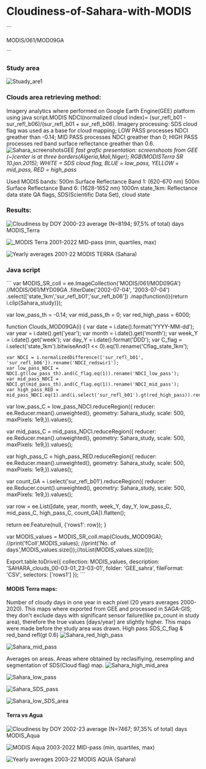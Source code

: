 # Cloudiness-of-Sahara-with-MODIS

´´´

MODIS/061/MOD09GA

´´´
### Study area

![Stuady_are1](https://github.com/RhoSpatial/Cloudiness-of-Sahara-with-MODIS-and-VIIRS/assets/111765142/083c5186-a60a-4deb-b9fd-b9e28cefdeba)

### Clouds area retrieving method:
Imagery analytics where performed on Google Earth Engine(GEE) platform using java script.MODIS NDCI(normalized cloud index)= (sur_refl_b01 - sur_refl_b06)/(sur_refl_b01 + sur_refl_b06).
Imagery processing: SDS cloud flag was used as a base for cloud mapping; LOW PASS processes NDCI greather than -0.14; MID PASS processes NDCI greather than 0; HIGH PASS processes red band surface reflectance greather than 0.6.
![Sahara_screenshotsGEE](https://github.com/RhoSpatial/Cloudiness-of-Sahara-with-MODIS-and-VIIRS/assets/111765142/3f663f55-6e9c-431a-ab44-6186f1465d53)
*fast grafic presentation: screenshoots from GEE (~)center is at three borders(Algeria,Mali,Niger); RGB(MODISTerra SR 10.jan.2015); WHITE = SDS cloud flag, BLUE = low_pass, YELLOW = mid_pass, RED = high_pass*

 Used MODIS bands:
 500m Surface Reflectance Band 1: (620-670 nm)
 500m Surface Reflectance Band 6: (1628-1652 nm)
1000m state_1km: Reflectance data state QA flags, SDS(Scientific Data Set), cloud state

### Results:
![Cloudiness by DOY  2000-23 average (N=8194; 97,5% of total) days MODIS_Terra](https://github.com/RhoSpatial/Cloudiness-of-Sahara-with-MODIS-and-VIIRS/assets/111765142/df769e65-0573-4120-aa57-9277b1354de5)

![_MODIS Terra   2001-2022    MID-pass  (min, quartiles, max) ](https://github.com/RhoSpatial/Cloudiness-of-Sahara-with-MODIS-and-VIIRS/assets/111765142/455d6205-1efd-4e65-b7d2-72067951d95d)

![Yearly averages 2001-22 MODIS TERRA  (Sahara)](https://github.com/RhoSpatial/Cloudiness-of-Sahara-with-MODIS-and-VIIRS/assets/111765142/8adb2b3a-faf2-4828-91ab-33b608409c41)

### Java script

´´´
var MODIS_SR_coll = ee.ImageCollection('MODIS/061/MOD09GA') //MODIS/061/MYD09GA
       .filterDate('2002-07-04', '2003-07-04')
       .select(['state_1km','sur_refl_b01','sur_refl_b06'])
       .map(function(i){return i.clip(Sahara_study)});
       
var low_pass_th = -0.14;
var mid_pass_th = 0;
var red_high_pass = 6000;

function Clouds_MOD09GA(i) {
    var date = i.date().format('YYYY-MM-dd');
    var year = i.date().get('year');
    var month = i.date().get('month');
    var week_Y = i.date().get('week');
    var day_Y = i.date().format('DDD');
    var C_flag = i.select('state_1km').bitwiseAnd(1 << 0).eq(1).rename('Cflag_state_1km');
    
    var NDCI = i.normalizedDifference(['sur_refl_b01', 'sur_refl_b06']).rename('NDCI_redswir1');
    var low_pass_NDCI = NDCI.gt(low_pass_th).and(C_flag.eq(1)).rename('NDCI_low_pass');
    var mid_pass_NDCI = NDCI.gt(mid_pass_th).and(C_flag.eq(1)).rename('NDCI_mid_pass');
    var high_pass_RED = mid_pass_NDCI.eq(1).and(i.select('sur_refl_b01').gt(red_high_pass)).rename('RED_high_pass');

  var low_pass_C = low_pass_NDCI.reduceRegion({
  reducer: ee.Reducer.mean().unweighted(),
  geometry: Sahara_study,
  scale: 500, 
  maxPixels: 1e9,}).values();
  
  var mid_pass_C = mid_pass_NDCI.reduceRegion({
  reducer: ee.Reducer.mean().unweighted(),
  geometry: Sahara_study,
  scale: 500, 
  maxPixels: 1e9,}).values();
  
  var high_pass_C = high_pass_RED.reduceRegion({
  reducer: ee.Reducer.mean().unweighted(),
  geometry: Sahara_study,
  scale: 500, 
  maxPixels: 1e9,}).values();
  
  var count_GA = i.select('sur_refl_b01').reduceRegion({
  reducer: ee.Reducer.count().unweighted(),
  geometry: Sahara_study,
  scale: 500, 
  maxPixels: 1e9,}).values();
  
  var row = ee.List([date, year, month, week_Y, day_Y, low_pass_C, mid_pass_C, high_pass_C, count_GA]).flatten();

return ee.Feature(null, {'rows1': row});
}

var MODIS_values = MODIS_SR_coll.map(Clouds_MOD09GA);
//print('fColl',MODIS_values);
//print('No. of days',MODIS_values.size());//toList(MODIS_values.size()));

Export.table.toDrive({
  collection: MODIS_values,
  description: 'SAHARA_clouds_00-03-01_23-03-01',
  folder: 'GEE_sahra',
  fileFormat: 'CSV',
  selectors: ['rows1']
});
´´´

#### MODIS Terra maps:
Number of cloudy days in one year in each pixel (20 years averages 2000-2020). This maps where exported from GEE and processed in SAGA-GIS; they don't exclude days with significant sensor 
failure(like px_count in study area), therefore the true values [days/year] are slightly higher. This maps were made before the study area was drawn.
High pass SDS_C_flag & red_band refl(gt 0.6)
![Sahara_red_high_pass](https://github.com/RhoSpatial/Cloudiness-of-Sahara-with-MODIS-and-VIIRS/assets/111765142/55510733-3b0d-41d7-888c-26abe4b94e42)

![Sahara_mid_pass](https://github.com/RhoSpatial/Cloudiness-of-Sahara-with-MODIS-and-VIIRS/assets/111765142/ceaa9eac-4a7e-4d24-a396-d5823b8429d4)

Averages on areas. Areas where obtained by reclasifiying, resempling and segmentation of SDS(Cloud flag) map.
![Sahara_high_mid_area](https://github.com/RhoSpatial/Cloudiness-of-Sahara-with-MODIS-and-VIIRS/assets/111765142/b3887bcf-1c2f-4014-9d8e-259d314c652d)

![Sahara_low_pass](https://github.com/RhoSpatial/Cloudiness-of-Sahara-with-MODIS-and-VIIRS/assets/111765142/b5e52e6a-9ebd-4675-acab-fba819ae810d)

![Sahara_SDS_pass](https://github.com/RhoSpatial/Cloudiness-of-Sahara-with-MODIS-and-VIIRS/assets/111765142/e46d9751-e8c9-40c7-8c4a-b7957d5dd019)

![Sahara_low_SDS_area](https://github.com/RhoSpatial/Cloudiness-of-Sahara-with-MODIS-and-VIIRS/assets/111765142/e81499cd-937f-4bb1-856d-dcbc3e07eab4)


#### Terra vs Agua
![Cloudiness by DOY  2002-23 average (N=7467; 97,35% of total) days MODIS_Aqua](https://github.com/RhoSpatial/Cloudiness-of-Sahara-with-MODIS-and-VIIRS/assets/111765142/e129d8a1-9ab8-4011-97c7-18b35e8e22a5)

![MODIS Aqua   2003-2022   MID-pass (min, quartiles, max) ](https://github.com/RhoSpatial/Cloudiness-of-Sahara-with-MODIS-and-VIIRS/assets/111765142/a472f5da-cc09-44c2-b055-de093087ce5a)

![Yearly averages 2003-22 MODIS AQUA (Sahara)](https://github.com/RhoSpatial/Cloudiness-of-Sahara-with-MODIS-and-VIIRS/assets/111765142/9e11150f-835a-4bef-b430-92729b695c12)



